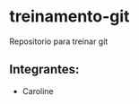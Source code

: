 treinamento-git
===============

Repositorio para treinar git


Integrantes:
-------------
 * Caroline
 